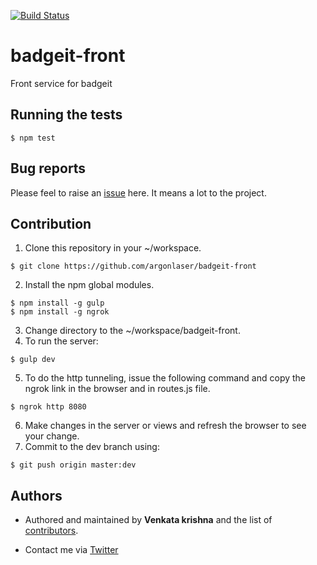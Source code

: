 [![Build Status](https://semaphoreci.com/api/v1/argonlaser/badgeit-front/branches/master/badge.svg)](https://semaphoreci.com/argonlaser/badgeit-front)
# badgeit-front
Front service for badgeit


## Running the tests
```
$ npm test
```

## Bug reports
Please feel to raise an [issue](https://github.com/argonlaser/badgeit-front/issues) here. It means a lot to the project.

## Contribution 

1. Clone this repository in your ~/workspace.
```
$ git clone https://github.com/argonlaser/badgeit-front
```
2. Install the npm global modules.
```
$ npm install -g gulp
$ npm install -g ngrok
```
3. Change directory to the ~/workspace/badgeit-front.
4. To run the server:
```
$ gulp dev
```
5. To do the http tunneling, issue the following command and copy the ngrok link in the browser and in routes.js file.
```
$ ngrok http 8080
```
6. Make changes in the server or views and refresh the browser to see your change.
7. Commit to the dev branch using:
```
$ git push origin master:dev
```

## Authors

* Authored and maintained by **Venkata krishna** and the list of [contributors](https://github.com/argonlaser/badgeit-front/contributors).

* Contact me via [Twitter](https://twitter.com/argon_laser)

